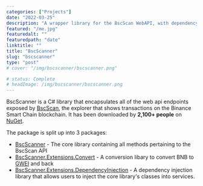 ```yaml
---
categories: ["Projects"]
date: "2022-03-25"
description: "A wrapper library for the BscScan WebAPI, with dependency injection support."
featured: "/me.jpg"
featuredalt: ""
featuredpath: "date"
linktitle: ""
title: "BscScanner"
slug: "bscscanner"
type: "post"
# cover: "/img/bscscanner/bscscanner.png"

# status: Complete
# headImage: /img/bscscanner/bscscanner.png
---
```


BscScanner is a C# library that encapsulates all of the web api endpoints exposed by [BscScan](https://bscscan.com/), the explorer that shows transactions on the Binance Smart Chain blockchain. It has been downloaded by **2,100+ people** on [NuGet](https://www.nuget.org/packages/BscScanner).

The package is split up into 3 packages:
* [BscScanner](https://www.nuget.org/packages/BscScanner) - The core library containing all methods pertaining to the BscScan API
* [BscScanner.Extensions.Convert](https://github.com/pippinmole/BscScanner.Extensions.Convert) - A conversion libary to convert BNB to [GWEI](https://academy.binance.com/en/glossary/gwei) and back
* [BscScanner.Extensions.DependencyInjection](https://github.com/pippinmole/BscScanner.Extensions.DependencyInjection) - A dependency injection library that allows users to inject the core library's classes into services.
